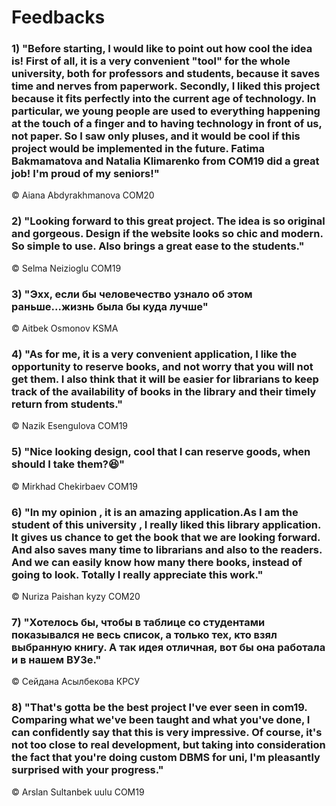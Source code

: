 #  Feedbacks

### 1) "Before starting, I would like to point out how cool the idea is! First of all, it is a very convenient "tool" for the whole university, both for professors and students, because it saves time and nerves from paperwork. Secondly, I liked this project because it fits perfectly into the current age of technology. In particular, we young people are used to everything happening at the touch of a finger and to having technology in front of us, not paper. So I saw only pluses, and it would be cool if this project would be implemented in the future. Fatima Bakmamatova and Natalia Klimarenko from COM19 did a great job!  I'm proud of my seniors!"
© Aiana Abdyrakhmanova COM20

### 2) "Looking forward to this great project. The idea is so original and gorgeous. Design if the website looks so chic and modern. So simple to use. Also brings a great ease to the students."
© Selma Neizioglu COM19

### 3) "Эхх, если бы человечество узнало об этом раньше...жизнь была бы куда лучше"
© Aitbek Osmonov KSMA

### 4) "As for me, it is a very convenient application, I like the opportunity to reserve books, and not worry that you will not get them. I also think that it will be easier for librarians to keep track of the availability of books in the library and their timely return from students."
© Nazik Esengulova COM19

### 5) "Nice looking design, cool that I can reserve goods, when should I take them?😆"
© Mirkhad Chekirbaev COM19

### 6) "In my opinion , it is an amazing application.As I am the student of this university , I really liked this library application. It gives us chance to get the book that we are looking forward. And also saves many time to librarians and also to the readers. And we can easily know how many there books, instead of going to look. Totally I really appreciate this work."
© Nuriza Paishan kyzy COM20

### 7) "Хотелось бы, чтобы в таблице со студентами показывался не весь список, а только тех, кто взял выбранную книгу. А так идея отличная, вот бы она работала и в нашем ВУЗе."
© Сейдана Асылбекова КРСУ

### 8) "That's gotta be the best project I've ever seen in com19. Comparing what we've been taught and what you've done, I can confidently say that this is very impressive. Of course, it's not too close to real development, but taking into consideration the fact that you're doing custom DBMS for uni, I'm pleasantly surprised with your progress."
© Arslan Sultanbek uulu COM19
